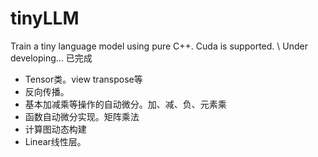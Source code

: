 # tinyLLM
Train a tiny language model using pure C++. Cuda is supported. \\
Under developing...
已完成
* Tensor类。view transpose等
* 反向传播。
* 基本加减乘等操作的自动微分。加、减、负、元素乘
* 函数自动微分实现。矩阵乘法
* 计算图动态构建
* Linear线性层。